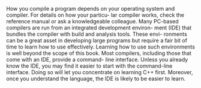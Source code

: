 How you compile a program
depends on your operating system and compiler. For details on how your particu-
lar compiler works, check the reference manual or ask a knowledgeable colleague.
Many PC-based compilers are run from an integrated development environ-
ment (IDE) that bundles the compiler with build and analysis tools. These envi-
ronments can be a great asset in developing large programs but require a fair bit
of time to learn how to use effectively. Learning how to use such environments is
well beyond the scope of this book.
Most compilers, including those that come with an IDE, provide a command-
line interface. Unless you already know the IDE, you may find it easier to start
with the command-line interface. Doing so will let you concentrate on learning
C++ first. Moreover, once you understand the language, the IDE is likely to be
easier to learn.
